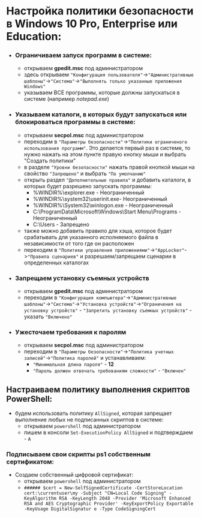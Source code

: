# Настройка политики безопасности в Windows 10 Pro, Enterprise или Education:
* ### __Ограничиваем запуск программ в системе__:
  * открываем __gpedit.msc__ под администратором
  * здесь открываем `"Конфигурация пользователя"`->`"Административные шаблоны"`->`"Система"`->`"Выполнять только указанные приложения Windows"`
  * указываем ВСЕ программы, которые должны запускаться в системе (например _notepad.exe_)
* ### __Указываем каталоги, в которых будут запускаться или блокироваться программы в системе__:
  * открываем __secpol.msc__ под администратором
  * переходим в `"Параметры безопасности"`->`"Политики ограниченого использования программ"`. Это делается первый раз в системе, то нужно нажать на этом пункте правую кнопку мыши и выбрать "Создать политики"
  * в разделе `"Уровни безопасности"` нажать правой кнопкой мыши на свойство `"Запрещено"` и выбрать `"По умолчанию"`
  * открыть раздел `"Дополнительные правила"` и добавить каталоги, в которых будет разрешено запускать программы:
    * %WINDIR%\explorer.exe - Неограниченный
    * %WINDIR%\system32\userinit.exe- Неограниченный
    * %WINDIR%\System32\winlogon.exe - Неограниченный
    * C:\ProgramData\Microsoft\Windows\Start Menu\Programs - Неограниченный
    * C:\Users - Запрещено
  * также можно добавить правило для хэша, которое будет срабатывать для указанного исполняемого файла в независимости от того где он расположен
  * переходим в `"Политики управления приложениями"`->`"AppLocker"`->`"Правила сценариев"` и разрешаем/запрещаем сценарии в определенных каталогах
* ### __Запрещаем установку съемных устройств__
  * открываем __gpedit.msc__ под администратором
  * переходим в `"Конфигурация компьютера"`->`"Административные шаблоны"`->`"Система"`->`"Установка устройств"`->`"Ограничения на установку устройств"` - `"Запретить установку съемных устройств"` - указать `"Включено"`
* ### __Ужесточаем требования к паролям__
  * открываем __secpol.msc__ под администратором
  * переходим в `"Параметры безопасности"`->`"Политика учетных записей"`->`"Политика паролей"` и устанавливаем:
	  * `"Минимальная длина пароля"` - __12__
	  * `"Пароль должен отвечать требованиям сложности"` - `"Включен"`

## Настраиваем политику выполнения скриптов PowerShell:
* будем использовать политику `AllSigned`, которая запрещает выполнение любых не подписанных скриптов в системе:
  * открываем `powershell` под администратором
  * пишем в консоли `Set-ExecutionPolicy AllSigned` и подтверждаем - `A`
### Подписываем свои скрипты ps1 собственным сертификатом:
* Создаем собственный цифровой сертификат:
  * открываем `powershell` под администратором
  * `###### $cert = New-SelfSignedCertificate -CertStoreLocation cert:\currentuser\my -Subject "CN=Local Code Signing" -KeyAlgorithm RSA -KeyLength 2048 -Provider 'Microsoft Enhanced RSA and AES Cryptographic Provider' -KeyExportPolicy Exportable -KeyUsage DigitalSignatur
e -Type CodeSigningCert`
